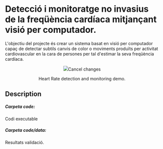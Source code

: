# Detecció i monitoratge no invasius de la freqüència cardíaca mitjançant visió per computador.

L'objectiu del projecte és crear un sistema basat en visió per computador capaç de detectar subtils canvis de color o moviments produïts per activitat cardiovascular en la cara de persones per tal d'estimar la seva freqüència cardíaca.

<div align="center">
<img src="https://j.gifs.com/vl0gBg.gif" >Cancel changes
<p>Heart Rate detection and monitoring demo.</p>
</div>

## Description

##### Carpeta code: 
Codi executable
##### Carpeta code/data: 
Resultats validació.
